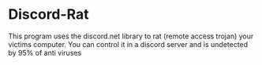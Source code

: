# Discord-Rat
This program uses the discord.net library to rat (remote access trojan) your victims computer. You can control it in a discord server and is undetected by 95% of anti viruses
